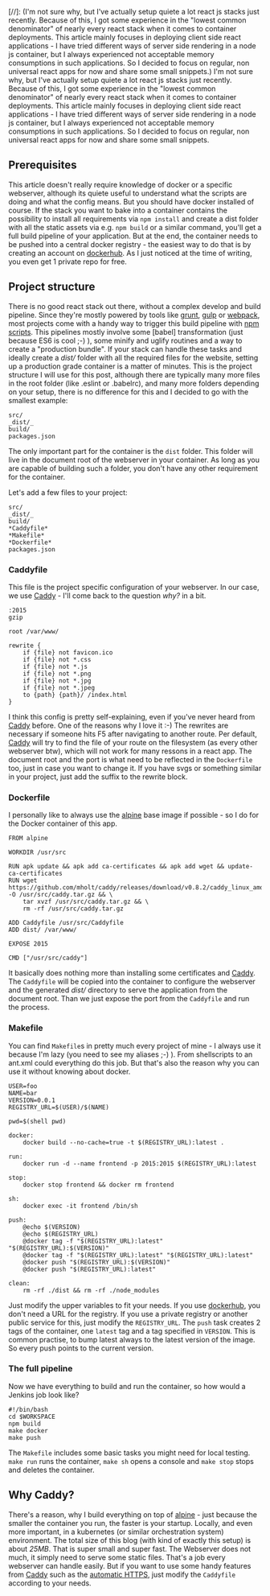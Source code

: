 [//]: (I'm not sure why, but I've actually setup quiete a lot react js stacks just recently. Because of this, I got some experience in the "lowest common denominator" of nearly every react stack when it comes to container deployments. This article mainly focuses in deploying client side react applications - I have tried different ways of server side rendering in a node js container, but I always experienced not acceptable memory consumptions in such applications. So I decided to focus on regular, non universal react apps for now and share some small snippets.)
I'm not sure why, but I've actually setup quiete a lot react js stacks just recently. Because of this, I got some experience in the "lowest common denominator" of nearly every react stack when it comes to container deployments. This article mainly focuses in deploying client side react applications - I have tried different ways of server side rendering in a node js container, but I always experienced not acceptable memory consumptions in such applications. So I decided to focus on regular, non universal react apps for now and share some small snippets.

## Prerequisites
This article doesn't really require knowledge of docker or a specific webserver, although its quiete useful to understand what the scripts are doing and what the config means. But you should have docker installed of course.
If the stack you want to bake into a container contains the possibility to install all requirements via `npm install` and create a dist folder with all the static assets via e.g. `npm build` or a similar command, you'll get a full build pipeline of your application. But at the end, the container needs to be pushed into a central docker registry - the easiest way to do that is by creating an account on [dockerhub]. As I just noticed at the time of writing, you even get 1 private repo for free.

## Project structure
There is no good react stack out there, without a complex develop and build pipeline. Since they're mostly powered by tools like [grunt], [gulp] or [webpack], most projects come with a handy way to trigger this build pipeline with [npm scripts]. This pipelines mostly involve some [babel] transformation (just because ES6 is cool ;-) ), some minify and uglify routines and a way to create a "production bundle". If your stack can handle these tasks and ideally create a _dist/_ folder with all the required files for the website, setting up a production grade container is a matter of minutes.
This is the project structure I will use for this post, although there are typically many more files in the root folder (like .eslint or .babelrc), and many more folders depending on your setup, there is no difference for this and I decided to go with the smallest example:

```
src/
_dist/_
build/
packages.json
```

The only important part for the container is the `dist` folder. This folder will live in the document root of the webserver in your container. As long as you are capable of building such a folder, you don't have any other requirement for the container. 

Let's add a few files to your project:

```
src/
_dist/_
build/
*Caddyfile*
*Makefile*
*Dockerfile*
packages.json
```

### Caddyfile
This file is the project specific configuration of your webserver. In our case, we use [Caddy] - I'll come back to the question _why?_ in a bit.
```
:2015
gzip

root /var/www/

rewrite {
    if {file} not favicon.ico
    if {file} not *.css
    if {file} not *.js
    if {file} not *.png
    if {file} not *.jpg
    if {file} not *.jpeg
    to {path} {path}/ /index.html
}
```

I think this config is pretty self-explaining, even if you've never heard from [Caddy] before. One of the reasons why I love it :-)
The rewrites are necessary if someone hits F5 after navigating to another route. Per default, [Caddy] will try to find the file of your route on the filesystem (as every other webserver btw), which will not work for many ressons in a react app. The document root and the port is what need to be reflected in the `Dockerfile` too, just in case you want to change it. If you have svgs or something similar in your project, just add the suffix to the rewrite block.

### Dockerfile
I personally like to always use the [alpine] base image if possible - so I do for the Docker container of this app.

```
FROM alpine

WORKDIR /usr/src

RUN apk update && apk add ca-certificates && apk add wget && update-ca-certificates 
RUN	wget https://github.com/mholt/caddy/releases/download/v0.8.2/caddy_linux_amd64.tar.gz -O /usr/src/caddy.tar.gz && \
	tar xvzf /usr/src/caddy.tar.gz && \
	rm -rf /usr/src/caddy.tar.gz

ADD Caddyfile /usr/src/Caddyfile
ADD dist/ /var/www/

EXPOSE 2015

CMD ["/usr/src/caddy"]
``` 

It basically does nothing more than installing some certificates and [Caddy]. The `Caddyfile` will be copied into the container to configure the webserver and the generated _dist/_ directory to serve the application from the document root. Than we just expose the port from the `Caddyfile` and run the process.

### Makefile
You can find `Makefile`s in pretty much every project of mine - I always use it because I'm lazy (you need to see my aliases ;-) ).
From shellscripts to an ant.xml could everything do this job. But that's also the reason why you can use it without knowing about docker.

```
USER=foo
NAME=bar
VERSION=0.0.1
REGISTRY_URL=$(USER)/$(NAME)

pwd=$(shell pwd)

docker:
	docker build --no-cache=true -t $(REGISTRY_URL):latest .

run:
	docker run -d --name frontend -p 2015:2015 $(REGISTRY_URL):latest

stop:
	docker stop frontend && docker rm frontend

sh:
	docker exec -it frontend /bin/sh

push:
	@echo $(VERSION)
	@echo $(REGISTRY_URL)
	@docker tag -f "$(REGISTRY_URL):latest" "$(REGISTRY_URL):$(VERSION)"
	@docker tag -f "$(REGISTRY_URL):latest" "$(REGISTRY_URL):latest"
	@docker push "$(REGISTRY_URL):$(VERSION)"
	@docker push "$(REGISTRY_URL):latest"

clean:
	rm -rf ./dist && rm -rf ./node_modules
```

Just modify the upper variables to fit your needs. If you use [dockerhub], you don't need a URL for the registry. If you use a private registry or another public service for this, just modify the `REGISTRY_URL`.
The `push` task creates 2 tags of the container, one `latest` tag and a tag specified in `VERSION`. This is common practise, to bump latest always to the latest version of the image. So every push points to the current version.

### The full pipeline
Now we have everything to build and run the container, so how would a Jenkins job look like?

```
#!/bin/bash
cd $WORKSPACE
npm build
make docker
make push
```

The `Makefile` includes some basic tasks you might need for local testing. `make run` runs the container, `make sh` opens a console and `make stop` stops and deletes the container.

## Why Caddy?
There's a reason, why I build everything on top of [alpine] - just because the smaller the container you run, the faster is your startup. Locally, and even more important, in a kubernetes (or similar orchestration system) environment. 
The total size of this blog (with kind of exactly this setup) is about *25MB*. That is super small and super fast. The Webserver does not much, it simply need to serve some static files. That's a job every webserver can handle easily. But if you want to use some handy features from [Caddy] such as the [automatic HTTPS], just modify the `Caddyfile` according to your needs.

[alpine]: https://hub.docker.com/_/alpine/
[automatic HTTPS]: https://caddyserver.com/docs/automatic-https
[Caddy]: https://caddyserver.com
[webpack]: https://webpack.github.io/
[grunt]: http://gruntjs.com/
[gulp]: http://gulpjs.com/
[dockerhub]: https://hub.docker.com
[npm scripts]: https://docs.npmjs.com/misc/scripts